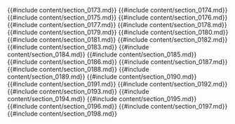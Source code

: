 {{#include content/section_0173.md}}
{{#include content/section_0174.md}}
{{#include content/section_0175.md}}
{{#include content/section_0176.md}}
{{#include content/section_0177.md}}
{{#include content/section_0178.md}}
{{#include content/section_0179.md}}
{{#include content/section_0180.md}}
{{#include content/section_0181.md}}
{{#include content/section_0182.md}}
{{#include content/section_0183.md}}
{{#include content/section_0184.md}}
{{#include content/section_0185.md}}
{{#include content/section_0186.md}}
{{#include content/section_0187.md}}
{{#include content/section_0188.md}}
{{#include content/section_0189.md}}
{{#include content/section_0190.md}}
{{#include content/section_0191.md}}
{{#include content/section_0192.md}}
{{#include content/section_0193.md}}
{{#include content/section_0194.md}}
{{#include content/section_0195.md}}
{{#include content/section_0196.md}}
{{#include content/section_0197.md}}
{{#include content/section_0198.md}}
